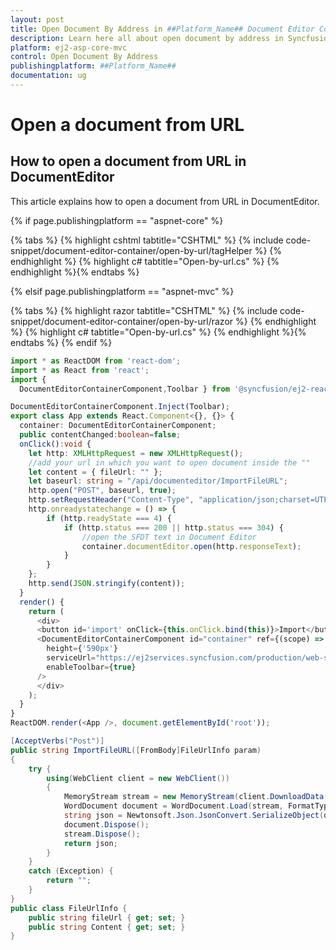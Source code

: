 ```yaml
---
layout: post
title: Open Document By Address in ##Platform_Name## Document Editor Component
description: Learn here all about open document by address in Syncfusion ##Platform_Name## Document Editor component of Syncfusion Essential JS 2 and more.
platform: ej2-asp-core-mvc
control: Open Document By Address
publishingplatform: ##Platform_Name##
documentation: ug
---
```



# Open a document from URL

## How to open a document from URL in DocumentEditor

This article explains how to open a document from URL in DocumentEditor.

{% if page.publishingplatform == "aspnet-core" %}

{% tabs %}
{% highlight cshtml tabtitle="CSHTML" %}
{% include code-snippet/document-editor-container/open-by-url/tagHelper %}
{% endhighlight %}
{% highlight c# tabtitle="Open-by-url.cs" %}
{% endhighlight %}{% endtabs %}

{% elsif page.publishingplatform == "aspnet-mvc" %}

{% tabs %}
{% highlight razor tabtitle="CSHTML" %}
{% include code-snippet/document-editor-container/open-by-url/razor %}
{% endhighlight %}
{% highlight c# tabtitle="Open-by-url.cs" %}
{% endhighlight %}{% endtabs %}
{% endif %}



```typescript
import * as ReactDOM from 'react-dom';
import * as React from 'react';
import {
  DocumentEditorContainerComponent,Toolbar } from '@syncfusion/ej2-react-documenteditor';

DocumentEditorContainerComponent.Inject(Toolbar);
export class App extends React.Component<{}, {}> {
  container: DocumentEditorContainerComponent;
  public contentChanged:boolean=false;
  onClick():void {
    let http: XMLHttpRequest = new XMLHttpRequest();
    //add your url in which you want to open document inside the ""
    let content = { fileUrl: "" };
    let baseurl: string = "/api/documenteditor/ImportFileURL";
    http.open("POST", baseurl, true);
    http.setRequestHeader("Content-Type", "application/json;charset=UTF-8");
    http.onreadystatechange = () => {
        if (http.readyState === 4) {
            if (http.status === 200 || http.status === 304) {
                //open the SFDT text in Document Editor
                container.documentEditor.open(http.responseText);
            }
        }
    };
    http.send(JSON.stringify(content));
  }
  render() {
    return (
      <div>
      <button id='import' onClick={this.onClick.bind(this)}>Import</button>
      <DocumentEditorContainerComponent id="container" ref={(scope) => { this.container = scope; }}
        height={'590px'}
        serviceUrl="https://ej2services.syncfusion.com/production/web-services/api/documenteditor/"
        enableToolbar={true}
      />
      </div>
    );
  }
}
ReactDOM.render(<App />, document.getElementById('root'));

```


```csharp
[AcceptVerbs("Post")]
public string ImportFileURL([FromBody]FileUrlInfo param)
{
    try {
        using(WebClient client = new WebClient())
        {
            MemoryStream stream = new MemoryStream(client.DownloadData(param.fileUrl));
            WordDocument document = WordDocument.Load(stream, FormatType.Docx);
            string json = Newtonsoft.Json.JsonConvert.SerializeObject(document);
            document.Dispose();
            stream.Dispose();
            return json;
        }
    }
    catch (Exception) {
        return "";
    }
}
public class FileUrlInfo {
    public string fileUrl { get; set; }
    public string Content { get; set; }
}
```
